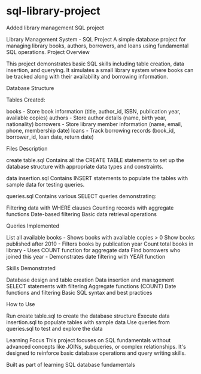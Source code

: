 # sql-library-project
Added library management SQL project

Library Management System - SQL Project
A simple database project for managing library books, authors, borrowers, and loans using fundamental SQL operations.
Project Overview

This project demonstrates basic SQL skills including table creation, data insertion, and querying. It simulates a small library system where books can be tracked along with their availability and borrowing information.

Database Structure


Tables Created:

books - Store book information (title, author_id, ISBN, publication year, available copies)
authors - Store author details (name, birth year, nationality)
borrowers - Store library member information (name, email, phone, membership date)
loans - Track borrowing records (book_id, borrower_id, loan date, return date)

Files Description

create table.sql
Contains all the CREATE TABLE statements to set up the database structure with appropriate data types and constraints.

data insertion.sql
Contains INSERT statements to populate the tables with sample data for testing queries.

queries.sql
Contains various SELECT queries demonstrating:

Filtering data with WHERE clauses
Counting records with aggregate functions
Date-based filtering
Basic data retrieval operations

Queries Implemented

List all available books - Shows books with available copies > 0
Show books published after 2010 - Filters books by publication year
Count total books in library - Uses COUNT function for aggregate data
Find borrowers who joined this year - Demonstrates date filtering with YEAR function

Skills Demonstrated

Database design and table creation
Data insertion and management
SELECT statements with filtering
Aggregate functions (COUNT)
Date functions and filtering
Basic SQL syntax and best practices

How to Use

Run create table.sql to create the database structure
Execute data insertion.sql to populate tables with sample data
Use queries from queries.sql to test and explore the data

Learning Focus
This project focuses on SQL fundamentals without advanced concepts like JOINs, subqueries, or complex relationships. It's designed to reinforce basic database operations and query writing skills.

Built as part of learning SQL database fundamentals

